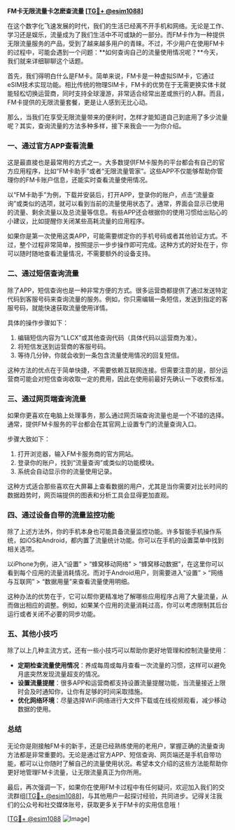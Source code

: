 **FM卡无限流量卡怎麽查流量 [[TG💪+ @esim1088](https://t.me/s/esim1088)]**

在这个数字化飞速发展的时代，我们的生活已经离不开手机和网络。无论是工作、学习还是娱乐，流量成为了我们生活中不可或缺的一部分。而FM卡作为一种提供无限流量服务的产品，受到了越来越多用户的青睐。不过，不少用户在使用FM卡的过程中，可能会遇到一个问题：**如何查询自己的流量使用情况呢？**今天，我们就来详细聊聊这个话题。

首先，我们得明白什么是FM卡。简单来说，FM卡是一种虚拟SIM卡，它通过eSIM技术实现功能。相比传统的物理SIM卡，FM卡的优势在于无需更换实体卡就能轻松切换运营商，同时支持全球漫游，非常适合经常出差或旅行的人群。而且，FM卡提供的无限流量套餐，更是让人感到无比心动。

那么，当我们在享受无限流量带来的便利时，怎样才能知道自己到底用了多少流量呢？其实，查询流量的方法多种多样，接下来我会一一为你介绍。

### **一、通过官方APP查看流量**

这是最直接也是最常用的方式之一。大多数提供FM卡服务的平台都会有自己的官方应用程序，比如“FM卡助手”或者“无限流量管家”。这些APP不仅能够帮助你管理你的FM卡账户信息，还能实时查看流量使用情况。

以“FM卡助手”为例，下载并安装后，打开APP，登录你的账户，点击“流量查询”或类似的选项，就可以看到当前的流量使用状态了。通常，界面会显示已使用的流量、剩余流量以及总流量等信息。有些APP还会根据你的使用习惯给出贴心的小建议，比如提醒你关闭某些高耗流量的应用程序。

如果你是第一次使用这类APP，可能需要绑定你的手机号码或者其他验证方式。不过，整个过程非常简单，按照提示一步步操作即可完成。这种方式的好处在于，你可以随时随地查看流量情况，不需要额外的设备支持。

### **二、通过短信查询流量**

除了APP，短信查询也是一种非常方便的方式。很多运营商都提供了通过发送特定代码到客服号码来查询流量的服务。例如，你只需编辑一条短信，发送到指定的客服号码，就能快速获取流量使用详情。

具体的操作步骤如下：

1. 编辑短信内容为“LLCX”或其他查询代码（具体代码以运营商为准）。
2. 将短信发送到运营商的客服号码。
3. 等待几分钟，你就会收到一条包含流量使用情况的回复短信。

这种方法的优点在于简单快捷，不需要依赖互联网连接。但需要注意的是，部分运营商可能会对短信查询收取一定的费用，因此在使用前最好先确认一下收费标准。

### **三、通过网页端查询流量**

如果你更喜欢在电脑上处理事务，那么通过网页端查询流量也是一个不错的选择。通常，提供FM卡服务的平台都会在其官网上设置专门的流量查询入口。

步骤大致如下：

1. 打开浏览器，输入FM卡服务商的官方网站。
2. 登录你的账户，找到“流量查询”或类似的功能模块。
3. 系统会自动显示你的流量使用记录。

这种方式适合那些喜欢在大屏幕上查看数据的用户，尤其是当你需要对比长时间的数据趋势时，网页端提供的图表和分析工具会显得更加直观。

### **四、通过设备自带的流量监控功能**

除了上述方法外，你的手机本身也可能具备流量监控功能。许多智能手机操作系统，如iOS和Android，都内置了流量统计功能。你可以在手机的设置菜单中找到相关选项。

以iPhone为例，进入“设置” > “蜂窝移动网络” > “蜂窝移动数据”，在这里你可以看到每个应用的流量消耗情况。而对于Android用户，则需要进入“设置” > “网络与互联网” > “数据用量”来查看流量使用明细。

这种办法的优势在于，它可以帮你更精准地了解哪些应用程序占用了大量流量，从而做出相应的调整。例如，如果某个应用的流量消耗过高，你可以考虑限制其后台运行或者关闭不必要的同步功能。

### **五、其他小技巧**

除了以上几种主流方式，还有一些小技巧可以帮助你更好地管理和控制流量使用：

- **定期检查流量使用情况**：养成每周或每月查看一次流量的习惯，这样可以避免月底突然发现流量超支的情况。
- **设置流量提醒**：很多APP和运营商都支持设置流量提醒功能，当流量接近上限时会及时通知你，让你有足够的时间采取措施。
- **优化网络环境**：尽量选择WiFi网络进行大文件下载或在线视频观看，减少移动数据的使用。

### **总结**

无论你是刚接触FM卡的新手，还是已经熟练使用的老用户，掌握正确的流量查询方法都是非常重要的。无论是通过官方APP、短信查询、网页端还是手机自带功能，都可以让你随时了解自己的流量使用状况。希望本文介绍的这些方法能帮助你更好地管理FM卡流量，让无限流量真正为你所用。

最后，再次强调一下，如果你在使用FM卡过程中有任何疑问，欢迎加入我们的交流群组[[TG💪+ @esim1088](https://t.me/s/esim1088)]，与其他用户一起探讨经验，共同进步。记得关注我们的公众号和社交媒体账号，获取更多关于FM卡的实用信息哦！

[[TG💪+ @esim1088](https://t.me/s/esim1088) ![Image](https://i.postimg.cc/4NQfJmqS/Snipaste-2025-05-13-00-14-12.png)]